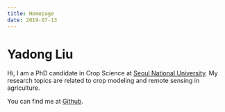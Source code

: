 ```yaml
---
title: Homepage
date: 2019-07-13
---
```


# Yadong Liu

Hi, I am a PhD candidate in Crop Science at [Seoul National University](https://snu.ac.kr). My research topics are related to crop modeling and remote sensing in agriculture.

You can find me at [Github](https://github.com/liuyadong/).
